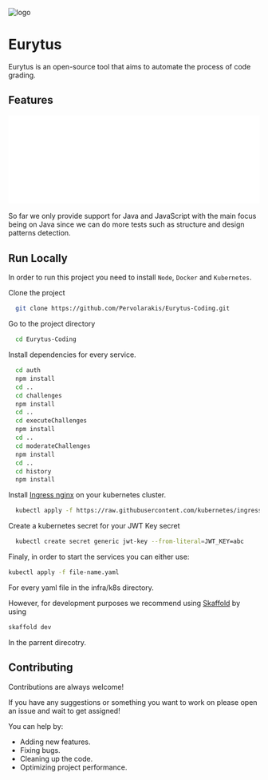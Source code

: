 ![logo](logo.svg)

# Eurytus

Eurytus is an open-source tool that aims to automate the process of code grading. 


## Features

![alt text](./features.svg)

So far we only provide support for Java and JavaScript with the main focus being on Java since we can do more tests such as structure and design patterns detection.
 
## Run Locally
In order to run this project you need to install `Node`, `Docker` and `Kubernetes`.

Clone the project

```bash
  git clone https://github.com/Pervolarakis/Eurytus-Coding.git
```

Go to the project directory

```bash
  cd Eurytus-Coding
```

Install dependencies for every service.

```bash
  cd auth
  npm install
  cd ..
  cd challenges
  npm install
  cd ..
  cd executeChallenges
  npm install
  cd ..
  cd moderateChallenges
  npm install
  cd ..
  cd history
  npm install
```

Install [Ingress nginx](https://kubernetes.github.io/ingress-nginx/deploy/) on your kubernetes cluster.

```bash
  kubectl apply -f https://raw.githubusercontent.com/kubernetes/ingress-nginx/controller-v1.0.4/deploy/static/provider/cloud/deploy.yaml

```

Create a kubernetes secret for your JWT Key secret

```bash
  kubectl create secret generic jwt-key --from-literal=JWT_KEY=abc

```

Finaly, in order to start the services you can either use:

```bash
kubectl apply -f file-name.yaml
```

For every yaml file in the infra/k8s directory.

However, for development purposes we recommend using [Skaffold](https://skaffold.dev/docs/install/) by using

```bash
skaffold dev
```

In the parrent direcotry.

## Contributing

Contributions are always welcome!

If you have any suggestions or something you want to work on please open an issue and wait to get assigned!

You can help by:
- Adding new features.
- Fixing bugs.
- Cleaning up the code.
- Optimizing project performance.
  